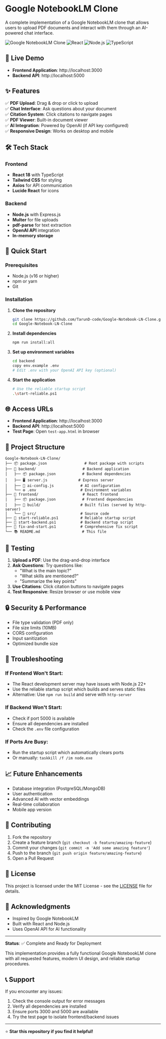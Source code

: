 # Google NotebookLM Clone

A complete implementation of a Google NotebookLM clone that allows users to upload PDF documents and interact with them through an AI-powered chat interface.

![Google NotebookLM Clone](https://img.shields.io/badge/Status-Ready%20for%20Deployment-brightgreen)
![React](https://img.shields.io/badge/React-18.2.0-blue)
![Node.js](https://img.shields.io/badge/Node.js-22.17.1-green)
![TypeScript](https://img.shields.io/badge/TypeScript-4.9.5-blue)

## 🚀 Live Demo

- **Frontend Application**: http://localhost:3000
- **Backend API**: http://localhost:5000

## ✨ Features

✅ **PDF Upload**: Drag & drop or click to upload  
✅ **Chat Interface**: Ask questions about your document  
✅ **Citation System**: Click citations to navigate pages  
✅ **PDF Viewer**: Built-in document viewer  
✅ **AI Integration**: Powered by OpenAI (if API key configured)  
✅ **Responsive Design**: Works on desktop and mobile  

## 🛠️ Tech Stack

### Frontend
- **React 18** with TypeScript
- **Tailwind CSS** for styling
- **Axios** for API communication
- **Lucide React** for icons

### Backend
- **Node.js** with Express.js
- **Multer** for file uploads
- **pdf-parse** for text extraction
- **OpenAI API** integration
- **In-memory storage**

## 🚀 Quick Start

### Prerequisites
- Node.js (v16 or higher)
- npm or yarn
- Git

### Installation

1. **Clone the repository**
   ```bash
   git clone https://github.com/TarunD-code/Google-Notebook-LN-Clone.git
   cd Google-Notebook-LN-Clone
   ```

2. **Install dependencies**
   ```bash
   npm run install:all
   ```

3. **Set up environment variables**
   ```bash
   cd backend
   copy env.example .env
   # Edit .env with your OpenAI API key (optional)
   ```

4. **Start the application**
   ```bash
   # Use the reliable startup script
   .\start-reliable.ps1
   ```

## 🌐 Access URLs

- **Frontend Application**: http://localhost:3000
- **Backend API**: http://localhost:5000
- **Test Page**: Open `test-app.html` in browser

## 📁 Project Structure

```
Google-Notebook-LN-Clone/
├── 📦 package.json                 # Root package with scripts
├── 📁 backend/                     # Backend application
│   ├── 📦 package.json            # Backend dependencies
│   ├── 🖥️ server.js              # Express server
│   ├── 🤖 ai-config.js            # AI configuration
│   └── ⚙️ .env                    # Environment variables
├── 📁 frontend/                    # React frontend
│   ├── 📦 package.json            # Frontend dependencies
│   ├── 📁 build/                  # Built files (served by http-server)
│   └── 📁 src/                    # Source code
├── 🚀 start-reliable.ps1          # Reliable startup script
├── 🚀 start-backend.ps1           # Backend startup script
├── 🚀 fix-and-start.ps1           # Comprehensive fix script
└── 📚 README.md                   # This file
```

## 🧪 Testing

1. **Upload a PDF**: Use the drag-and-drop interface
2. **Ask Questions**: Try questions like:
   - "What is the main topic?"
   - "What skills are mentioned?"
   - "Summarize the key points"
3. **Use Citations**: Click citation buttons to navigate pages
4. **Test Responsive**: Resize browser or use mobile view

## 🔒 Security & Performance

- File type validation (PDF only)
- File size limits (10MB)
- CORS configuration
- Input sanitization
- Optimized bundle size

## 🚨 Troubleshooting

### If Frontend Won't Start:
- The React development server may have issues with Node.js 22+
- Use the reliable startup script which builds and serves static files
- Alternative: Use `npm run build` and serve with `http-server`

### If Backend Won't Start:
- Check if port 5000 is available
- Ensure all dependencies are installed
- Check the `.env` file configuration

### If Ports Are Busy:
- Run the startup script which automatically clears ports
- Or manually: `taskkill /f /im node.exe`

## 📈 Future Enhancements

- Database integration (PostgreSQL/MongoDB)
- User authentication
- Advanced AI with vector embeddings
- Real-time collaboration
- Mobile app version

## 🤝 Contributing

1. Fork the repository
2. Create a feature branch (`git checkout -b feature/amazing-feature`)
3. Commit your changes (`git commit -m 'Add some amazing feature'`)
4. Push to the branch (`git push origin feature/amazing-feature`)
5. Open a Pull Request

## 📄 License

This project is licensed under the MIT License - see the [LICENSE](LICENSE) file for details.

## 🙏 Acknowledgments

- Inspired by Google NotebookLM
- Built with React and Node.js
- Uses OpenAI API for AI functionality

---

**Status**: ✅ Complete and Ready for Deployment

This implementation provides a fully functional Google NotebookLM clone with all requested features, modern UI design, and reliable startup procedures.

## 📞 Support

If you encounter any issues:
1. Check the console output for error messages
2. Verify all dependencies are installed
3. Ensure ports 3000 and 5000 are available
4. Try the test page to isolate frontend/backend issues

---

⭐ **Star this repository if you find it helpful!** 